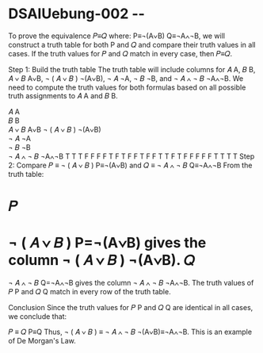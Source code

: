 # DSAIUebung-002 --  

To prove the equivalence 𝑃≡𝑄 where:
P≡¬(A∨B)
Q≡¬A∧¬B,
we will construct a truth table for both P and 𝑄 and compare their truth values in all cases. If the truth values for 𝑃 and 𝑄 match in every case, then 𝑃≡𝑄.

Step 1: Build the truth table
The truth table will include columns for 
𝐴
A, 
𝐵
B, 
𝐴
∨
𝐵
A∨B, 
¬
(
𝐴
∨
𝐵
)
¬(A∨B), 
¬
𝐴
¬A, 
¬
𝐵
¬B, and 
¬
𝐴
∧
¬
𝐵
¬A∧¬B. We need to compute the truth values for both formulas based on all possible truth assignments to 
𝐴
A and 
𝐵
B.

𝐴
A	
𝐵
B	
𝐴
∨
𝐵
A∨B	
¬
(
𝐴
∨
𝐵
)
¬(A∨B)	
¬
𝐴
¬A	
¬
𝐵
¬B	
¬
𝐴
∧
¬
𝐵
¬A∧¬B
T	T	T	F	F	F	F
T	F	T	F	F	T	F
F	T	T	F	T	F	F
F	F	F	T	T	T	T
Step 2: Compare 
𝑃
≡
¬
(
𝐴
∨
𝐵
)
P≡¬(A∨B) and 
𝑄
≡
¬
𝐴
∧
¬
𝐵
Q≡¬A∧¬B
From the truth table:

𝑃
=
¬
(
𝐴
∨
𝐵
)
P=¬(A∨B) gives the column 
¬
(
𝐴
∨
𝐵
)
¬(A∨B).
𝑄
=
¬
𝐴
∧
¬
𝐵
Q=¬A∧¬B gives the column 
¬
𝐴
∧
¬
𝐵
¬A∧¬B.
The truth values of 
𝑃
P and 
𝑄
Q match in every row of the truth table.

Conclusion
Since the truth values for 
𝑃
P and 
𝑄
Q are identical in all cases, we conclude that:

𝑃
≡
𝑄
P≡Q
Thus, 
¬
(
𝐴
∨
𝐵
)
≡
¬
𝐴
∧
¬
𝐵
¬(A∨B)≡¬A∧¬B. This is an example of De Morgan's Law.
